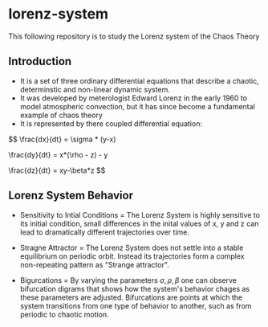 # lorenz-system
This following repository is to study the Lorenz system of the Chaos Theory

## Introduction
* It is a set of three ordinary differential equations that describe a chaotic, determinstic and non-linear dynamic system.
* It was developed by meterologist Edward Lorenz in the early 1960 to model atmospheric convection, but it has since become a fundamental example of chaos theory
* It is represented by there coupled differential equation: 

$$
\frac{dx}{dt} = \sigma * (y-x)

\frac{dy}{dt} = x*(\rho - z) - y

\frac{dz}{dt} = xy-\beta*z
$$

## Lorenz System Behavior 

* Sensitivity to Intial Conditions
= The Lorenz System is highly sensitive to its initial condition, small differences in the inital values of x, y and z can lead to dramatically different trajectories over time.

* Stragne Attractor
= The Lorenz System does not settle into a stable equilibrium on periodic orbit. Instead its trajectories form a complex non-repeating pattern as "Strange attractor". 

* Bigurcations
= By varying the parameters $\sigma, \rho, \beta$ one can observe bifurcation digrams that shows how the system's behavior chages as these parameters are adjusted. Bifurcations are points at which the system transitions from one type of behavior to another, such as from periodic to chaotic motion.